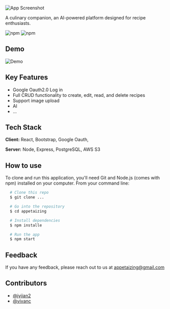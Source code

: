 


![App Screenshot](https://via.placeholder.com/468x300?text=App+Screenshot+Here)




A culinary companion, an AI-powered platform designed for recipe enthusiasts.





![npm](https://img.shields.io/npm/v/npm?logo=npm)
![npm](https://img.shields.io/npm/v/react?logo=react&label=react)


## Demo

![Demo](https://watch.screencastify.com/v/smaNhoM4qyFYmMIEni9Z.gif)


## Key Features

- Google Oauth2.0 Log in
- Full CRUD functionality to create, edit, read, and delete recipes
- Support image upload
- AI
- ...


## Tech Stack

**Client:** React, Bootstrap, Google Oauth,

**Server:** Node, Express, PostgreSQL, AWS S3


## How to use

To clone and run this application, you'll need Git and Node.js (comes with npm) installed on your computer. From your command line:

```bash
  # Clone this repo
  $ git clone ...
```
```bash
  # Go into the repository
  $ cd appetaizing
```
```bash
  # Install dependencies
  $ npm installe
```
```bash
  # Run the app
  $ npm start
```



## Feedback

If you have any feedback, please reach out to us at appetaizing@gmail.com


## Contributors

- [@jyjian2](https://github.com/jyjian2)
- [@vivanc](https://github.com/vivanc)


